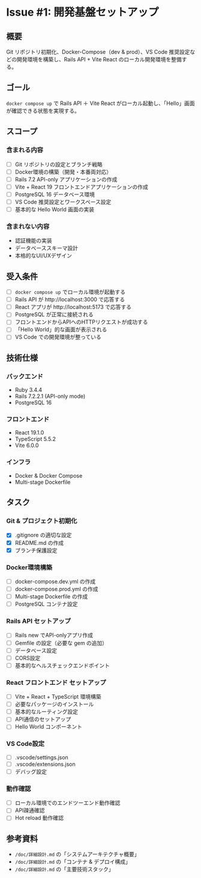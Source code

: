 # Issue #1: 開発基盤セットアップ

## 概要
Git リポジトリ初期化、Docker-Compose（dev & prod）、VS Code 推奨設定などの開発環境を構築し、Rails API + Vite React のローカル開発環境を整備する。

## ゴール
`docker compose up` で Rails API ＋ Vite React がローカル起動し、「Hello」画面が確認できる状態を実現する。

## スコープ

### 含まれる内容
- [ ] Git リポジトリの設定とブランチ戦略
- [ ] Docker環境の構築（開発・本番両対応）
- [ ] Rails 7.2 API-only アプリケーションの作成
- [ ] Vite + React 19 フロントエンドアプリケーションの作成
- [ ] PostgreSQL 16 データベース環境
- [ ] VS Code 推奨設定とワークスペース設定
- [ ] 基本的な Hello World 画面の実装

### 含まれない内容
- 認証機能の実装
- データベーススキーマ設計
- 本格的なUI/UXデザイン

## 受入条件

- [ ] `docker compose up` でローカル環境が起動する
- [ ] Rails API が http://localhost:3000 で応答する
- [ ] React アプリが http://localhost:5173 で応答する
- [ ] PostgreSQL が正常に接続される
- [ ] フロントエンドからAPIへのHTTPリクエストが成功する
- [ ] 「Hello World」的な画面が表示される
- [ ] VS Code での開発環境が整っている

## 技術仕様

### バックエンド
- Ruby 3.4.4
- Rails 7.2.2.1 (API-only mode)
- PostgreSQL 16

### フロントエンド
- React 19.1.0
- TypeScript 5.5.2
- Vite 6.0.0

### インフラ
- Docker & Docker Compose
- Multi-stage Dockerfile

## タスク

### Git & プロジェクト初期化
- [x] .gitignore の適切な設定
- [x] README.md の作成
- [x] ブランチ保護設定

### Docker環境構築
- [ ] docker-compose.dev.yml の作成
- [ ] docker-compose.prod.yml の作成
- [ ] Multi-stage Dockerfile の作成
- [ ] PostgreSQL コンテナ設定

### Rails API セットアップ
- [ ] Rails new でAPI-onlyアプリ作成
- [ ] Gemfile の設定（必要な gem の追加）
- [ ] データベース設定
- [ ] CORS設定
- [ ] 基本的なヘルスチェックエンドポイント

### React フロントエンド セットアップ
- [ ] Vite + React + TypeScript 環境構築
- [ ] 必要なパッケージのインストール
- [ ] 基本的なルーティング設定
- [ ] API通信のセットアップ
- [ ] Hello World コンポーネント

### VS Code設定
- [ ] .vscode/settings.json
- [ ] .vscode/extensions.json
- [ ] デバッグ設定

### 動作確認
- [ ] ローカル環境でのエンドツーエンド動作確認
- [ ] API疎通確認
- [ ] Hot reload 動作確認

## 参考資料
- `/doc/詳細設計.md` の「システムアーキテクチャ概要」
- `/doc/詳細設計.md` の「コンテナ & デプロイ構成」
- `/doc/詳細設計.md` の「主要技術スタック」

